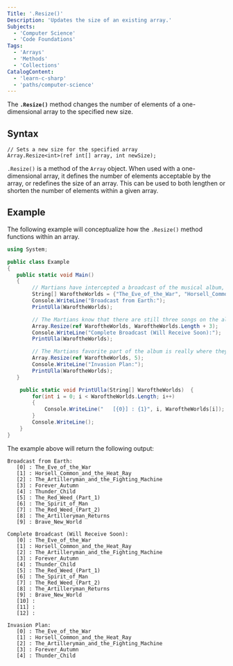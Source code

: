 ```yaml
---
Title: '.Resize()'
Description: 'Updates the size of an existing array.'
Subjects:
  - 'Computer Science'
  - 'Code Foundations'
Tags:
  - 'Arrays'
  - 'Methods'
  - 'Collections'
CatalogContent:
  - 'learn-c-sharp'
  - 'paths/computer-science'
---
```


The **`.Resize()`** method changes the number of elements of a one-dimensional array to the specified new size.

## Syntax

```pseudo
// Sets a new size for the specified array
Array.Resize<int>(ref int[] array, int newSize);
```

`.Resize()` is a method of the `Array` object. When used with a one-dimensional array, it defines the number of elements acceptable by the array, or redefines the size of an array. This can be used to both lengthen or shorten the number of elements within a given array.

## Example

The following example will conceptualize how the `.Resize()` method functions within an array.

```cs
using System;

public class Example
{
   public static void Main()
   {
        // Martians have intercepted a broadcast of the musical album, Jeff Wayne's "War of the Worlds", and they love it.  The Martians have created an array of the songs they were able to intercept.
        String[] WaroftheWorlds = {"The_Eve_of_the_War", "Horsell_Common_and_the_Heat_Ray", "The_Artilleryman_and_the_Fighting_Machine", "Forever_Autumn", "Thunder_Child", "The_Red_Weed_(Part_1)", "The_Spirit_of_Man", "The_Red_Weed_(Part_2)", "The_Artilleryman_Returns", "Brave_New_World"};
        Console.WriteLine("Broadcast from Earth:");
        PrintUlla(WaroftheWorlds);

        // The Martians know that there are still three songs on the album, but they do not know what these songs are called.  Instead, they resize their array to set empty placeholders for these songs.
        Array.Resize(ref WaroftheWorlds, WaroftheWorlds.Length + 3);
        Console.WriteLine("Complete Broadcast (Will Receive Soon):");
        PrintUlla(WaroftheWorlds);

        // The Martians favorite part of the album is really where they triumph over humanity. They decide that this part of the array is their favorite, and resize the array to only include the first five songs.
        Array.Resize(ref WaroftheWorlds, 5);
        Console.WriteLine("Invasion Plan:");
        PrintUlla(WaroftheWorlds);
   }

    public static void PrintUlla(String[] WaroftheWorlds)  {
        for(int i = 0; i < WaroftheWorlds.Length; i++)
        {
            Console.WriteLine("   [{0}] : {1}", i, WaroftheWorlds[i]);
        }
        Console.WriteLine();
    }
}
```

The example above will return the following output:

```pseudo
Broadcast from Earth:
   [0] : The_Eve_of_the_War
   [1] : Horsell_Common_and_the_Heat_Ray
   [2] : The_Artilleryman_and_the_Fighting_Machine
   [3] : Forever_Autumn
   [4] : Thunder_Child
   [5] : The_Red_Weed_(Part_1)
   [6] : The_Spirit_of_Man
   [7] : The_Red_Weed_(Part_2)
   [8] : The_Artilleryman_Returns
   [9] : Brave_New_World

Complete Broadcast (Will Receive Soon):
   [0] : The_Eve_of_the_War
   [1] : Horsell_Common_and_the_Heat_Ray
   [2] : The_Artilleryman_and_the_Fighting_Machine
   [3] : Forever_Autumn
   [4] : Thunder_Child
   [5] : The_Red_Weed_(Part_1)
   [6] : The_Spirit_of_Man
   [7] : The_Red_Weed_(Part_2)
   [8] : The_Artilleryman_Returns
   [9] : Brave_New_World
   [10] :
   [11] :
   [12] :

Invasion Plan:
   [0] : The_Eve_of_the_War
   [1] : Horsell_Common_and_the_Heat_Ray
   [2] : The_Artilleryman_and_the_Fighting_Machine
   [3] : Forever_Autumn
   [4] : Thunder_Child
```
